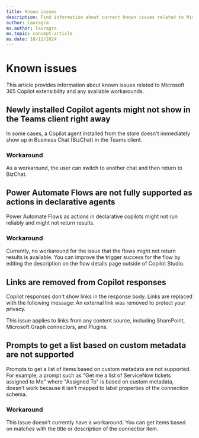 ```yaml
---
title: Known issues
description: Find information about current known issues related to Microsoft 365 Copilot extensibility and the recommended workarounds.
author: lauragra
ms.author: lauragra
ms.topic: concept-article
ms.date: 10/11/2024
---
```


# Known issues

This article provides information about known issues related to Microsoft 365 Copilot extensibility and any available workarounds.

## Newly installed Copilot agents might not show in the Teams client right away

In some cases, a Copilot agent installed from the store doesn't immediately show up in Business Chat (BizChat) in the Teams client.

### Workaround

As a workaround, the user can switch to another chat and then return to BizChat.

## Power Automate Flows are not fully supported as actions in declarative agents

Power Automate Flows as actions in declarative copilots might not run reliably and might not return results.

### Workaround

Currently, no workaround for the issue that the flows might not return results is available. You can improve the trigger success for the flow by editing the description on the flow details page outside of Copilot Studio.

## Links are removed from Copilot responses

Copilot responses don't show links in the response body. Links are replaced with the following message: An external link was removed to protect your privacy. 

This issue applies to links from any content source, including SharePoint, Microsoft Graph connectors, and Plugins.

<!-- This issue is specific only to 3S partner?>

## Language setting updates respected only from Teams clients

3S has an index of extensions that is used by Sydney to get the list of eligible plugins for a given prompt, and also to list the plugins and DCs in the picker / right rail experiences. This index does not support multiple locales. It snaps to the language sent from client at the time of acquisition. This locale is updated only there is a language update received from a Teams client. If Copilot is used from a non-Teams client on a different language, the index is not updated and will process the requests against plugin information in the locale used previously. 
-->

## Prompts to get a list based on custom metadata are not supported 

Prompts to get a list of items based on custom metadata are not supported. For example, a prompt such as "Get me a list of ServiceNow tickets assigned to Me" where "Assigned To" is based on custom metadata, doesn't work because it isn't mapped to label properties of the connection schema.

### Workaround

This issue doesn't currently have a workaround. You can get items based on matches with the title or description of the connectior item.

